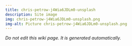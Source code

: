 ```yaml
---
title: chris-petrow-j4Wia6JDLm0-unsplash
description: Site image
img: chris-petrow-j4Wia6JDLm0-unsplash.png
img-alt: Picture chris-petrow-j4Wia6JDLm0-unsplash.png
---
```


_Do not edit this wiki page. It is generated automatically._ 

